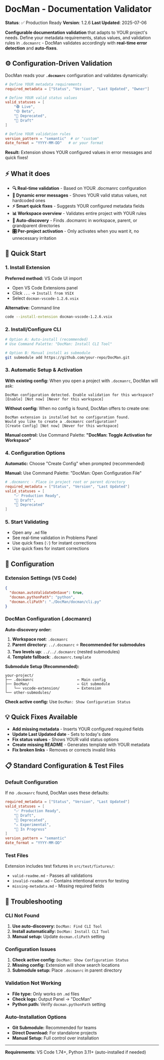 # DocMan - Documentation Validator

**Status**: ✅ Production Ready
**Version**: 1.2.6
**Last Updated**: 2025-07-06

**Configurable documentation validation** that adapts to YOUR project's needs. Define your metadata requirements, status values, and validation rules in `.docmanrc` - DocMan validates accordingly with **real-time error detection** and **auto-fixes**.

## ⚙️ **Configuration-Driven Validation**

DocMan reads your **`.docmanrc`** configuration and validates dynamically:

```toml
# Define YOUR metadata requirements
required_metadata = ["Status", "Version", "Last Updated", "Owner"]

# Define YOUR valid status values  
valid_statuses = [
    "🟢 Live",
    "🟡 Beta", 
    "🔴 Deprecated",
    "🔵 Draft"
]

# Define YOUR validation rules
version_pattern = "semantic"  # or "custom"
date_format = "YYYY-MM-DD"   # or your format
```

**Result:** Extension shows YOUR configured values in error messages and quick fixes!

## ⚡ What it does

- **🔍 Real-time validation** - Based on YOUR .docmanrc configuration
- **🎯 Dynamic error messages** - Shows YOUR valid status values, not hardcoded ones
- **⚡ Smart quick fixes** - Suggests YOUR configured metadata fields
- **📊 Workspace overview** - Validates entire project with YOUR rules
- **🔧 Auto-discovery** - Finds .docmanrc in workspace, parent, or grandparent directories
- **🎛️ Per-project activation** - Only activates when you want it, no unnecessary irritation

## 🚀 Quick Start

### **1. Install Extension**
**Preferred method:** VS Code UI import
- Open VS Code Extensions panel
- Click `...` → `Install from VSIX`
- Select `docman-vscode-1.2.6.vsix`

**Alternative:** Command line
```bash
code --install-extension docman-vscode-1.2.6.vsix
```

### **2. Install/Configure CLI**
```bash
# Option A: Auto-install (recommended)
# Use Command Palette: "DocMan: Install CLI Tool"

# Option B: Manual install as submodule
git submodule add https://github.com/your-repo/DocMan.git
```

### **3. Automatic Setup & Activation**
**With existing config:** When you open a project with `.docmanrc`, DocMan will ask:
```
DocMan configuration detected. Enable validation for this workspace?
[Enable] [Not now] [Never for this workspace]
```

**Without config:** When no config is found, DocMan offers to create one:
```
DocMan extension is installed but no configuration found.
Would you like to create a .docmanrc configuration?
[Create Config] [Not now] [Never for this workspace]
```

**Manual control:** Use Command Palette: **"DocMan: Toggle Activation for Workspace"**

### **4. Configuration Options**
**Automatic:** Choose "Create Config" when prompted (recommended)

**Manual:** Use Command Palette: "DocMan: Open Configuration File"

```toml
# .docmanrc - Place in project root or parent directory
required_metadata = ["Status", "Version", "Last Updated"]
valid_statuses = [
    "✅ Production Ready",
    "🚧 Draft", 
    "🚫 Deprecated"
]
```

### **5. Start Validating**
- Open any `.md` file
- See real-time validation in Problems Panel
- Use quick fixes (💡) for instant corrections
- Use quick fixes for instant corrections

## 🔧 Configuration

### **Extension Settings (VS Code)**
```json
{
  "docman.autoValidateOnSave": true,
  "docman.pythonPath": "python", 
  "docman.cliPath": "./DocMan/docman/cli.py"
}
```

### **DocMan Configuration (.docmanrc)**
**Auto-discovery order:**
1. **Workspace root**: `.docmanrc` 
2. **Parent directory**: `../.docmanrc` ⭐ **Recommended for submodules**
3. **Two levels up**: `../../.docmanrc` (nested submodules)
4. **Template fallback**: `.docmanrc.template`

**Submodule Setup (Recommended):**
```
your-project/
├── .docmanrc                    ← Main config
├── DocMan/                      ← Git submodule
│   └── vscode-extension/        ← Extension
└── other-submodules/
```

**Check active config:** Use `DocMan: Show Configuration Status`

## 💡 Quick Fixes Available

- **Add missing metadata** - Inserts YOUR configured required fields
- **Update Last Updated date** - Sets to today's date
- **Fix status values** - Shows YOUR valid status options
- **Create missing README** - Generates template with YOUR metadata
- **Fix broken links** - Removes or corrects invalid links

## 📋 **Standard Configuration & Test Files**

### **Default Configuration**
If no `.docmanrc` found, DocMan uses these defaults:

```toml
required_metadata = ["Status", "Version", "Last Updated"]
valid_statuses = [
    "✅ Production Ready",
    "🚧 Draft",
    "🚫 Deprecated", 
    "⚠️ Experimental",
    "🔄 In Progress"
]
version_pattern = "semantic"
date_format = "YYYY-MM-DD"
```

### **Test Files**
Extension includes test fixtures in `src/test/fixtures/`:
- `valid-readme.md` - Passes all validations
- `invalid-readme.md` - Contains intentional errors for testing
- `missing-metadata.md` - Missing required fields

## 🚨 Troubleshooting

### **CLI Not Found**
1. **Use auto-discovery:** `DocMan: Find CLI Tool`
2. **Install automatically:** `DocMan: Install CLI Tool` 
3. **Manual setup:** Update `docman.cliPath` setting

### **Configuration Issues**
1. **Check active config:** `DocMan: Show Configuration Status`
2. **Missing config:** Extension will show search locations
3. **Submodule setup:** Place `.docmanrc` in parent directory

### **Validation Not Working**
- **File type:** Only works on `.md` files
- **Check logs:** Output Panel → "DocMan" 
- **Python path:** Verify `docman.pythonPath` setting

### **Auto-Installation Options**
- **Git Submodule:** Recommended for teams
- **Direct Download:** For standalone projects  
- **Manual Setup:** Full control over installation

---

**Requirements:** VS Code 1.74+, Python 3.11+ (auto-installed if needed)
